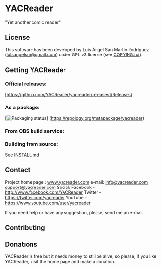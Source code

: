 # YACReader

"Yet another comic reader"

## License
This software has been developed by Luis Ángel San Martín Rodríguez
(luisangelsm@gmail.com) under GPL v3 license
(see [COPYING.txt](./COPYING.txt)).

## Getting YACReader

### Official releases:
[https://github.com/YACReader/yacreader/releases](Releases)

### As a package:

[![Packaging status](https://repology.org/badge/vertical-allrepos/yacreader.svg)]
(https://repology.org/metapackage/yacreader)

### From OBS build service:

### Building from source:

See [INSTALL.md](./INSTALL.md)

## Contact

Project home page : www.yacreader.com
e-mail:
    info@yacreader.com
    support@yacreader.com
Social:
    Facebook - http://www.facebook.com/YACReader
    Twitter  - https://twitter.com/yacreader
    YouTube  - https://www.youtube.com/user/yacreader

If you need help or have any suggestion, please, send me an e-mail.

## Contributing

## Donations
YACReader is free but it needs money to still be alive, so please,
if you like YACReader, visit the home page and make a donation.
